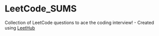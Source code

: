 # LeetCode_SUMS
Collection of LeetCode questions to ace the coding interview! - Created using [LeetHub](https://github.com/QasimWani/LeetHub)
